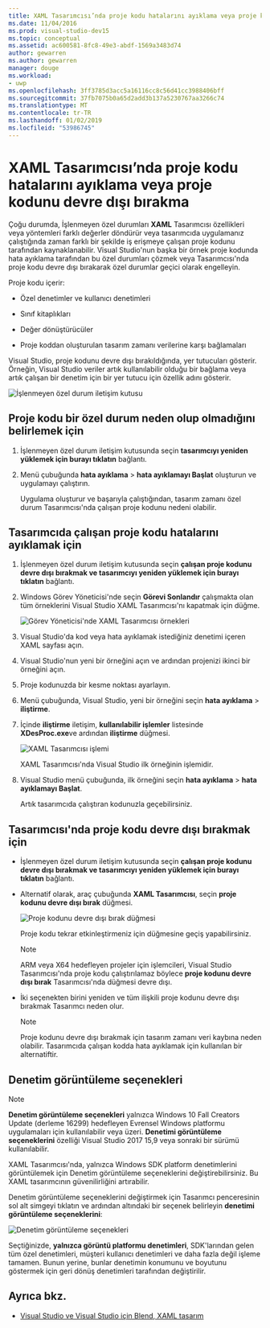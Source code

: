 ```yaml
---
title: XAML Tasarımcısı’nda proje kodu hatalarını ayıklama veya proje kodunu devre dışı bırakma
ms.date: 11/04/2016
ms.prod: visual-studio-dev15
ms.topic: conceptual
ms.assetid: ac600581-8fc8-49e3-abdf-1569a3483d74
author: gewarren
ms.author: gewarren
manager: douge
ms.workload:
- uwp
ms.openlocfilehash: 3ff3785d3acc5a16116cc8c56d41cc3988406bff
ms.sourcegitcommit: 37fb7075b0a65d2add3b137a5230767aa3266c74
ms.translationtype: MT
ms.contentlocale: tr-TR
ms.lasthandoff: 01/02/2019
ms.locfileid: "53986745"
---
```

# <a name="debug-or-disable-project-code-in-xaml-designer"></a>XAML Tasarımcısı’nda proje kodu hatalarını ayıklama veya proje kodunu devre dışı bırakma

Çoğu durumda, İşlenmeyen özel durumları **XAML** Tasarımcısı özellikleri veya yöntemleri farklı değerler döndürür veya tasarımcıda uygulamanız çalıştığında zaman farklı bir şekilde iş erişmeye çalışan proje kodunu tarafından kaynaklanabilir. Visual Studio'nun başka bir örnek proje kodunda hata ayıklama tarafından bu özel durumları çözmek veya Tasarımcısı'nda proje kodu devre dışı bırakarak özel durumlar geçici olarak engelleyin.

Proje kodu içerir:

-   Özel denetimler ve kullanıcı denetimleri

-   Sınıf kitaplıkları

-   Değer dönüştürücüler

-   Proje koddan oluşturulan tasarım zamanı verilerine karşı bağlamaları

Visual Studio, proje kodunu devre dışı bırakıldığında, yer tutucuları gösterir. Örneğin, Visual Studio veriler artık kullanılabilir olduğu bir bağlama veya artık çalışan bir denetim için bir yer tutucu için özellik adını gösterir.

![İşlenmeyen özel durum iletişim kutusu](../designers/media/xaml_unhandledexception.png)

## <a name="to-determine-if-project-code-is-causing-an-exception"></a>Proje kodu bir özel durum neden olup olmadığını belirlemek için

1.  İşlenmeyen özel durum iletişim kutusunda seçin **tasarımcıyı yeniden yüklemek için burayı tıklatın** bağlantı.

2.  Menü çubuğunda **hata ayıklama** > **hata ayıklamayı Başlat** oluşturun ve uygulamayı çalıştırın.

     Uygulama oluşturur ve başarıyla çalıştığından, tasarım zamanı özel durum Tasarımcısı'nda çalışan proje kodunu nedeni olabilir.

## <a name="to-debug-project-code-running-in-the-designer"></a>Tasarımcıda çalışan proje kodu hatalarını ayıklamak için

1.  İşlenmeyen özel durum iletişim kutusunda seçin **çalışan proje kodunu devre dışı bırakmak ve tasarımcıyı yeniden yüklemek için burayı tıklatın** bağlantı.

2.  Windows Görev Yöneticisi'nde seçin **Görevi Sonlandır** çalışmakta olan tüm örneklerini Visual Studio XAML Tasarımcısı'nı kapatmak için düğme.

     ![Görev Yöneticisi'nde XAML Tasarımcısı örnekleri](../designers/media/xaml_taskmanager.png)

3.  Visual Studio'da kod veya hata ayıklamak istediğiniz denetimi içeren XAML sayfası açın.

4.  Visual Studio'nun yeni bir örneğini açın ve ardından projenizi ikinci bir örneğini açın.

5.  Proje kodunuzda bir kesme noktası ayarlayın.

6.  Menü çubuğunda, Visual Studio, yeni bir örneğini seçin **hata ayıklama** > **iliştirme**.

7.  İçinde **iliştirme** iletişim, **kullanılabilir işlemler** listesinde **XDesProc.exe**ve ardından **iliştirme** düğmesi.

     ![XAML Tasarımcısı işlemi](../designers/media/xaml_attach.png)

     XAML Tasarımcısı'nda Visual Studio ilk örneğinin işlemidir.

8.  Visual Studio menü çubuğunda, ilk örneğini seçin **hata ayıklama** > **hata ayıklamayı Başlat**.

     Artık tasarımcıda çalıştıran kodunuzla geçebilirsiniz.

## <a name="to-disable-project-code-in-the-designer"></a>Tasarımcısı'nda proje kodu devre dışı bırakmak için

-   İşlenmeyen özel durum iletişim kutusunda seçin **çalışan proje kodunu devre dışı bırakmak ve tasarımcıyı yeniden yüklemek için burayı tıklatın** bağlantı.

-   Alternatif olarak, araç çubuğunda **XAML Tasarımcısı**, seçin **proje kodunu devre dışı bırak** düğmesi.

     ![Proje kodunu devre dışı bırak düğmesi](../designers/media/xaml_disablecode.png)

     Proje kodu tekrar etkinleştirmeniz için düğmesine geçiş yapabilirsiniz.

    > [!NOTE]
    > ARM veya X64 hedefleyen projeler için işlemcileri, Visual Studio Tasarımcısı'nda proje kodu çalıştırılamaz böylece **proje kodunu devre dışı bırak** Tasarımcısı'nda düğmesi devre dışı.

-   İki seçenekten birini yeniden ve tüm ilişkili proje kodunu devre dışı bırakmak Tasarımcı neden olur.

    > [!NOTE]
    > Proje kodunu devre dışı bırakmak için tasarım zamanı veri kaybına neden olabilir. Tasarımcıda çalışan kodda hata ayıklamak için kullanılan bir alternatiftir.

## <a name="control-display-options"></a>Denetim görüntüleme seçenekleri

> [!NOTE]
> **Denetim görüntüleme seçenekleri** yalnızca Windows 10 Fall Creators Update (derleme 16299) hedefleyen Evrensel Windows platformu uygulamaları için kullanılabilir veya üzeri. **Denetimi görüntüleme seçeneklerini** özelliği Visual Studio 2017 15,9 veya sonraki bir sürümü kullanılabilir. 

XAML Tasarımcısı'nda, yalnızca Windows SDK platform denetimlerini görüntülemek için Denetim görüntüleme seçeneklerini değiştirebilirsiniz. Bu XAML tasarımcının güvenilirliğini artırabilir.

Denetim görüntüleme seçeneklerini değiştirmek için Tasarımcı penceresinin sol alt simgeyi tıklatın ve ardından altındaki bir seçenek belirleyin **denetimi görüntüleme seçeneklerini**:

![Denetim görüntüleme seçenekleri](../designers/media/control_display_options.png)

Seçtiğinizde, **yalnızca görüntü platformu denetimleri**, SDK'larından gelen tüm özel denetimleri, müşteri kullanıcı denetimleri ve daha fazla değil işleme tamamen. Bunun yerine, bunlar denetimin konumunu ve boyutunu göstermek için geri dönüş denetimleri tarafından değiştirilir.

## <a name="see-also"></a>Ayrıca bkz.

- [Visual Studio ve Visual Studio için Blend, XAML tasarım](../designers/designing-xaml-in-visual-studio.md)
